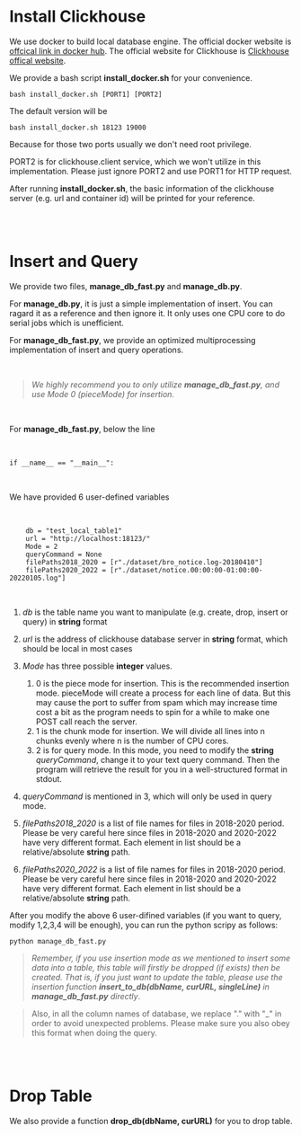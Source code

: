 # Install Clickhouse
We use docker to build local database engine. The official docker website is [offcical link in docker hub](https://hub.docker.com/r/clickhouse/clickhouse-server/). The official website for Clickhouse is [Clickhouse offical website](https://clickhouse.com/).

We provide a bash script **install_docker.sh** for your convenience. 

~~~
bash install_docker.sh [PORT1] [PORT2]
~~~

The default version will be 

~~~
bash install_docker.sh 18123 19000
~~~

Because for those two ports usually we don't need root privilege.

PORT2 is for clickhouse.client service, which we won't utilize in this implementation. Please just ignore PORT2 and use PORT1 for HTTP request.

After running **install_docker.sh**, the basic information of the clickhouse server (e.g. url and container id) will be printed for your reference.      

  
<br /><br />

# Insert and Query 
We provide two files, **manage_db_fast.py** and **manage_db.py**. 

For **manage_db.py**, it is just a simple implementation of insert. You can ragard it as a reference and then ignore it. It only uses one CPU core to do serial jobs which is unefficient. 

For **manage_db_fast.py**, we provide an optimized multiprocessing implementation of insert and query operations.

<br />

>*We highly recommend you to only utilize **manage_db_fast.py**, and use Mode 0 (pieceMode) for insertion*.

<br />

For **manage_db_fast.py**,  below the line 

<br />

~~~
if __name__ == "__main__":
~~~

<br />

We have provided 6 user-defined variables

<br />


~~~
    db = "test_local_table1"
    url = "http://localhost:18123/"
    Mode = 2
    queryCommand = None 
    filePaths2018_2020 = [r"./dataset/bro_notice.log-20180410"]
    filePaths2020_2022 = [r"./dataset/notice.00:00:00-01:00:00-20220105.log"]
~~~

<br />

1. *db* is the table name you want to manipulate (e.g. create, drop, insert or query) in **string** format

2. *url* is the address of clickhouse database server in **string** format, which should be local in most cases

3. *Mode* has three possible **integer** values. 
    1. 0 is the piece mode for insertion. This is the recommended insertion mode. pieceMode will create a process for each line of data. But this may cause the port to suffer from spam which may increase time cost a bit as the program needs to spin for a while to make one POST call reach the server.
    2. 1 is the chunk mode for insertion. We will divide all lines into n chunks evenly where n is the number of CPU cores. 
    3. 2 is for query mode. In this mode, you need to modify the **string** *queryCommand*, change it to your text query command. Then the program will retrieve the result for you in a well-structured format in stdout.

4. *queryCommand* is mentioned in 3, which will only be used in query mode.

5. *filePaths2018_2020* is a list of file names for files in 2018-2020 period. Please be very careful here since files in 2018-2020 and 2020-2022 have very different format. Each element in list should be a relative/absolute **string** path.

6. *filePaths2020_2022* is a list of file names for files in 2018-2020 period. Please be very careful here since files in 2018-2020 and 2020-2022 have very different format. Each element in list should be a relative/absolute **string** path.

After you modify the above 6 user-difined variables (if you want to query, modify 1,2,3,4 will be enough), you can run the python scripy as follows: 

~~~
python manage_db_fast.py
~~~

>*Remember, if you use insertion mode as we mentioned to insert some data into a table, this table will firstly be dropped (if exists) then be created. That is, if you just want to update the table, please use the insertion function **insert_to_db(dbName, curURL, singleLine)** in **manage_db_fast.py** directly*.


>Also, in all the column names of database, we replace "." with "_" in order to avoid unexpected problems. Please make sure you also obey this format when doing the query. 


<br /><br />

# Drop Table
We also provide a function **drop_db(dbName, curURL)** for you to drop table. 
